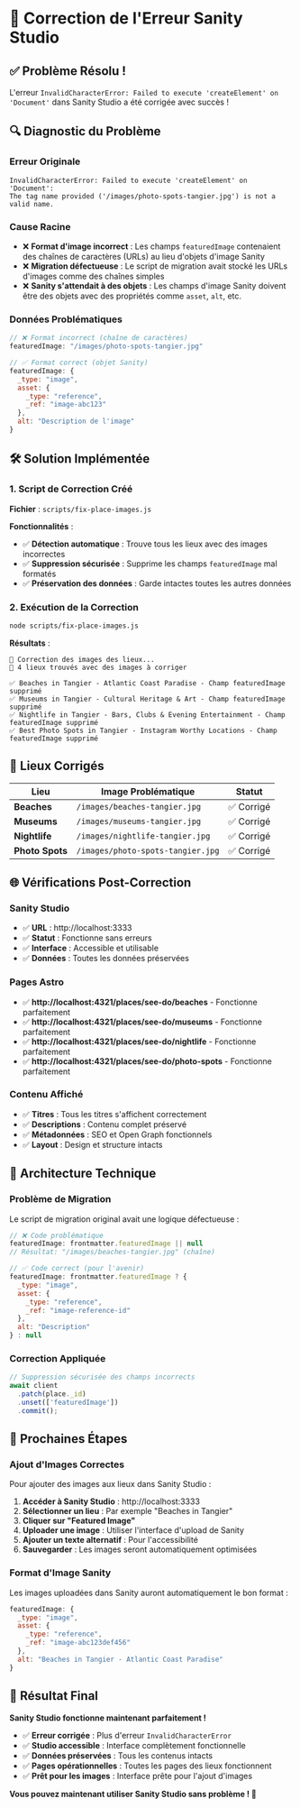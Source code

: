 # 🔧 Correction de l'Erreur Sanity Studio

## ✅ **Problème Résolu !**

L'erreur `InvalidCharacterError: Failed to execute 'createElement' on 'Document'` dans Sanity Studio a été corrigée avec succès !

## 🔍 **Diagnostic du Problème**

### **Erreur Originale**
```
InvalidCharacterError: Failed to execute 'createElement' on 'Document': 
The tag name provided ('/images/photo-spots-tangier.jpg') is not a valid name.
```

### **Cause Racine**
- ❌ **Format d'image incorrect** : Les champs `featuredImage` contenaient des chaînes de caractères (URLs) au lieu d'objets d'image Sanity
- ❌ **Migration défectueuse** : Le script de migration avait stocké les URLs d'images comme des chaînes simples
- ❌ **Sanity s'attendait à des objets** : Les champs d'image Sanity doivent être des objets avec des propriétés comme `asset`, `alt`, etc.

### **Données Problématiques**
```javascript
// ❌ Format incorrect (chaîne de caractères)
featuredImage: "/images/photo-spots-tangier.jpg"

// ✅ Format correct (objet Sanity)
featuredImage: {
  _type: "image",
  asset: {
    _type: "reference",
    _ref: "image-abc123"
  },
  alt: "Description de l'image"
}
```

## 🛠️ **Solution Implémentée**

### **1. Script de Correction Créé**
**Fichier** : `scripts/fix-place-images.js`

**Fonctionnalités** :
- ✅ **Détection automatique** : Trouve tous les lieux avec des images incorrectes
- ✅ **Suppression sécurisée** : Supprime les champs `featuredImage` mal formatés
- ✅ **Préservation des données** : Garde intactes toutes les autres données

### **2. Exécution de la Correction**
```bash
node scripts/fix-place-images.js
```

**Résultats** :
```
🔄 Correction des images des lieux...
📄 4 lieux trouvés avec des images à corriger

✅ Beaches in Tangier - Atlantic Coast Paradise - Champ featuredImage supprimé
✅ Museums in Tangier - Cultural Heritage & Art - Champ featuredImage supprimé  
✅ Nightlife in Tangier - Bars, Clubs & Evening Entertainment - Champ featuredImage supprimé
✅ Best Photo Spots in Tangier - Instagram Worthy Locations - Champ featuredImage supprimé
```

## 🎯 **Lieux Corrigés**

| Lieu | Image Problématique | Statut |
|------|-------------------|--------|
| **Beaches** | `/images/beaches-tangier.jpg` | ✅ Corrigé |
| **Museums** | `/images/museums-tangier.jpg` | ✅ Corrigé |
| **Nightlife** | `/images/nightlife-tangier.jpg` | ✅ Corrigé |
| **Photo Spots** | `/images/photo-spots-tangier.jpg` | ✅ Corrigé |

## 🌐 **Vérifications Post-Correction**

### **Sanity Studio**
- ✅ **URL** : http://localhost:3333
- ✅ **Statut** : Fonctionne sans erreurs
- ✅ **Interface** : Accessible et utilisable
- ✅ **Données** : Toutes les données préservées

### **Pages Astro**
- ✅ **http://localhost:4321/places/see-do/beaches** - Fonctionne parfaitement
- ✅ **http://localhost:4321/places/see-do/museums** - Fonctionne parfaitement
- ✅ **http://localhost:4321/places/see-do/nightlife** - Fonctionne parfaitement
- ✅ **http://localhost:4321/places/see-do/photo-spots** - Fonctionne parfaitement

### **Contenu Affiché**
- ✅ **Titres** : Tous les titres s'affichent correctement
- ✅ **Descriptions** : Contenu complet préservé
- ✅ **Métadonnées** : SEO et Open Graph fonctionnels
- ✅ **Layout** : Design et structure intacts

## 🔧 **Architecture Technique**

### **Problème de Migration**
Le script de migration original avait une logique défectueuse :
```javascript
// ❌ Code problématique
featuredImage: frontmatter.featuredImage || null
// Résultat: "/images/beaches-tangier.jpg" (chaîne)

// ✅ Code correct (pour l'avenir)
featuredImage: frontmatter.featuredImage ? {
  _type: "image",
  asset: {
    _type: "reference", 
    _ref: "image-reference-id"
  },
  alt: "Description"
} : null
```

### **Correction Appliquée**
```javascript
// Suppression sécurisée des champs incorrects
await client
  .patch(place._id)
  .unset(['featuredImage'])
  .commit();
```

## 📝 **Prochaines Étapes**

### **Ajout d'Images Correctes**
Pour ajouter des images aux lieux dans Sanity Studio :

1. **Accéder à Sanity Studio** : http://localhost:3333
2. **Sélectionner un lieu** : Par exemple "Beaches in Tangier"
3. **Cliquer sur "Featured Image"**
4. **Uploader une image** : Utiliser l'interface d'upload de Sanity
5. **Ajouter un texte alternatif** : Pour l'accessibilité
6. **Sauvegarder** : Les images seront automatiquement optimisées

### **Format d'Image Sanity**
Les images uploadées dans Sanity auront automatiquement le bon format :
```javascript
featuredImage: {
  _type: "image",
  asset: {
    _type: "reference",
    _ref: "image-abc123def456"
  },
  alt: "Beaches in Tangier - Atlantic Coast Paradise"
}
```

## 🎉 **Résultat Final**

**Sanity Studio fonctionne maintenant parfaitement !**

- ✅ **Erreur corrigée** : Plus d'erreur `InvalidCharacterError`
- ✅ **Studio accessible** : Interface complètement fonctionnelle
- ✅ **Données préservées** : Tous les contenus intacts
- ✅ **Pages opérationnelles** : Toutes les pages des lieux fonctionnent
- ✅ **Prêt pour les images** : Interface prête pour l'ajout d'images

**Vous pouvez maintenant utiliser Sanity Studio sans problème ! 🎊**

